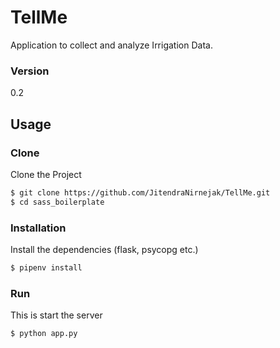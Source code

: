 # TellMe
Application to collect and analyze Irrigation Data.

### Version
0.2

## Usage

### Clone
Clone the Project

```sh
$ git clone https://github.com/JitendraNirnejak/TellMe.git
$ cd sass_boilerplate
```

### Installation

Install the dependencies (flask, psycopg etc.)

```sh
$ pipenv install
```

### Run

This is start the server

```sh
$ python app.py
```
